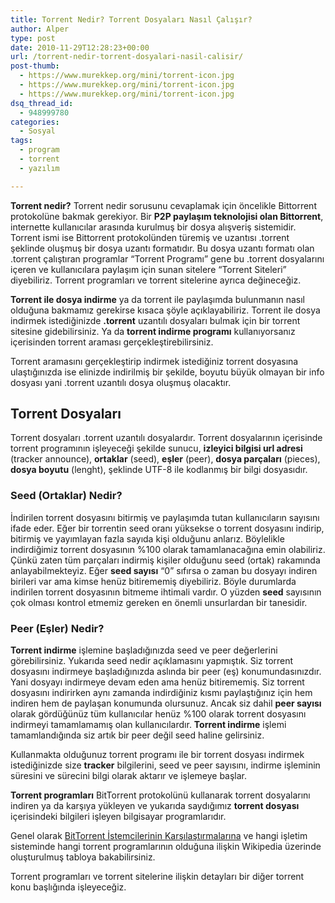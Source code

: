 ```yaml
---
title: Torrent Nedir? Torrent Dosyaları Nasıl Çalışır?
author: Alper
type: post
date: 2010-11-29T12:28:23+00:00
url: /torrent-nedir-torrent-dosyalari-nasil-calisir/
post-thumb:
  - https://www.murekkep.org/mini/torrent-icon.jpg
  - https://www.murekkep.org/mini/torrent-icon.jpg
  - https://www.murekkep.org/mini/torrent-icon.jpg
dsq_thread_id:
  - 948999780
categories:
  - Sosyal
tags:
  - program
  - torrent
  - yazılım

---
```

**Torrent nedir?** Torrent nedir sorusunu cevaplamak için öncelikle Bittorrent protokolüne bakmak gerekiyor. Bir **P2P paylaşım teknolojisi olan Bittorrent**, internette kullanıcılar arasında kurulmuş bir dosya alışveriş sistemidir. Torrent ismi ise Bittorrent protokolünden türemiş ve uzantısı .torrent şeklinde oluşmuş bir dosya uzantı formatıdır. Bu dosya uzantı formatı olan .torrent çalıştıran programlar &#8220;Torrent Programı&#8221; gene bu .torrent dosyalarını içeren ve kullanıcılara paylaşım için sunan sitelere &#8220;Torrent Siteleri&#8221; diyebiliriz. Torrent programları ve torrent sitelerine ayrıca değineceğiz. 

**Torrent ile dosya indirme** ya da torrent ile paylaşımda bulunmanın nasıl olduğuna bakmamız gerekirse kısaca şöyle açıklayabiliriz. Torrent ile dosya indirmek istediğinizde **.torrent** uzantılı dosyaları bulmak için bir torrent sitesine gidebilirsiniz. Ya da **torrent indirme programı** kullanıyorsanız içerisinden torrent araması gerçekleştirebilirsiniz.

Torrent aramasını gerçekleştirip indirmek istediğiniz torrent dosyasına ulaştığınızda ise elinizde indirilmiş bir şekilde, boyutu büyük olmayan bir info dosyası yani .torrent uzantılı dosya oluşmuş olacaktır. 

## Torrent Dosyaları

Torrent dosyaları .torrent uzantılı dosyalardır. Torrent dosyalarının içerisinde torrent programının işleyeceği şekilde sunucu, **izleyici bilgisi url adresi** (tracker announce), **ortaklar** (seed), **eşler** (peer), **dosya parçaları** (pieces), **dosya boyutu** (lenght), şeklinde UTF-8 ile kodlanmış bir bilgi dosyasıdır. 

### Seed (Ortaklar) Nedir?

İndirilen torrent dosyasını bitirmiş ve paylaşımda tutan kullanıcıların sayısını ifade eder. Eğer bir torrentin seed oranı yüksekse o torrent dosyasını indirip, bitirmiş ve yayımlayan fazla sayıda kişi olduğunu anlarız. Böylelikle indirdiğimiz torrent dosyasının %100 olarak tamamlanacağına emin olabiliriz. Çünkü zaten tüm parçaları indirmiş kişiler olduğunu seed (ortak) rakamında anlayabilmekteyiz. Eğer **seed sayısı** &#8220;0&#8221; sıfırsa o zaman bu dosyayı indiren birileri var ama kimse henüz bitirememiş diyebiliriz. Böyle durumlarda indirilen torrent dosyasının bitmeme ihtimali vardır. O yüzden **seed** sayısının çok olması kontrol etmemiz gereken en önemli unsurlardan bir tanesidir. 

### Peer (Eşler) Nedir?

**Torrent indirme** işlemine başladığınızda seed ve peer değerlerini görebilirsiniz. Yukarıda seed nedir açıklamasını yapmıştık. Siz torrent dosyasını indirmeye başladığınızda aslında bir peer (eş) konumundasınızdır. Yani dosyayı indirmeye devam eden ama henüz bitirememiş. Siz torrent dosyasını indirirken aynı zamanda indirdiğiniz kısmı paylaştığınız için hem indiren hem de paylaşan konumunda olursunuz. Ancak siz dahil **peer sayısı** olarak gördüğünüz tüm kullanıcılar henüz %100 olarak torrent dosyasını indirmeyi tamamlamamış olan kullanıcılardır. **Torrent indirme** işlemi tamamlandığında siz artık bir peer değil seed haline gelirsiniz. 

Kullanmakta olduğunuz torrent programı ile bir torrent dosyası indirmek istediğinizde size **tracker** bilgilerini, seed ve peer sayısını, indirme işleminin süresini ve sürecini bilgi olarak aktarır ve işlemeye başlar. 

**Torrent programları** BitTorrent protokolünü kullanarak torrent dosyalarını indiren ya da karşıya yükleyen ve yukarıda saydığımız **torrent dosyası** içerisindeki bilgileri işleyen bilgisayar programlarıdır. 

Genel olarak <a href="https://en.wikipedia.org/wiki/Comparison_of_BitTorrent_clients" target="_blank">BitTorrent İstemcilerinin Karşılaştırmalarına</a> ve hangi işletim sisteminde hangi torrent programlarının olduğuna ilişkin Wikipedia üzerinde oluşturulmuş tabloya bakabilirsiniz. 

Torrent programları ve torrent sitelerine ilişkin detayları bir diğer torrent konu başlığında işleyeceğiz.
